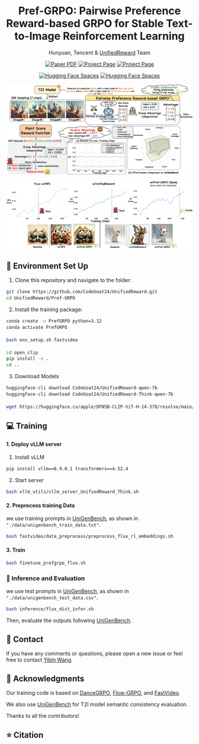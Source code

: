 <div align="center">
    <h1 align="center"> Pref-GRPO: Pairwise Preference Reward-based GRPO for Stable Text-to-Image Reinforcement Learning
    </h1>

Hunyuan, Tencent & [UnifiedReward](https://github.com/CodeGoat24/UnifiedReward) Team


<a href="">
<img src='https://img.shields.io/badge/arXiv-Pref GRPO-blue' alt='Paper PDF'></a>

<a href="https://codegoat24.github.io/UnifiedReward/Pref-GRPO">
<img src='https://img.shields.io/badge/Project-Website-orange' alt='Project Page'></a>
<a href="https://github.com/CodeGoat24/UniGenBench">
<img src='https://img.shields.io/badge/Benchmark-UniGenBench-green' alt='Project Page'></a>

[![Hugging Face Spaces](https://img.shields.io/badge/%F0%9F%A4%97%20Hugging%20Face-Model-yellow)](https://huggingface.co/CodeGoat24/FLUX.1-dev-PrefGRPO) [![Hugging Face Spaces](https://img.shields.io/badge/%F0%9F%A4%97%20Hugging%20Face-Leaderboard-yellow)](https://huggingface.co/spaces/CodeGoat24/UniGenBench_Leaderboard)

</div>

![pref_grpo_pipeline](/assets/pref_grpo_pipeline.png)



![pref_grpo_pipeline](/assets/pref_grpo_reward_hacking.png)



## 🔧 Environment Set Up
1. Clone this repository and navigate to the folder:
```bash
git clone https://github.com/CodeGoat24/UnifiedReward.git
cd UnifiedReward/Pref-GRPO
```

2. Install the training package:
```bash
conda create -n PrefGRPO python=3.12
conda activate PrefGRPO

bash env_setup.sh fastvideo

cd open_clip
pip install -e .
cd ..
```

3. Download Models
```bash
huggingface-cli download CodeGoat24/UnifiedReward-qwen-7b
huggingface-cli download CodeGoat24/UnifiedReward-Think-qwen-7b

wget https://huggingface.co/apple/DFN5B-CLIP-ViT-H-14-378/resolve/main/open_clip_pytorch_model.bin
```
## 💻 Training

#### 1. Deploy vLLM server

1. Install vLLM
```bash
pip install vllm==0.9.0.1 transformers==4.52.4
```
2. Start server
```bash
bash vllm_utils/vllm_server_UnifiedReward_Think.sh  
```
#### 2. Preprocess training Data 
we use training prompts in [UniGenBench](https://github.com/CodeGoat24/UniGenBench), as shown in ```"./data/unigenbench_train_data.txt"```.

```bash
bash fastvideo/data_preprocess/preprocess_flux_rl_embeddings.sh
```


#### 3. Train
```bash
bash finetune_prefgrpo_flux.sh
```

### 🚀 Inference and Evaluation
we use test prompts in [UniGenBench](https://github.com/CodeGoat24/UniGenBench), as shown in ```"./data/unigenbench_test_data.csv"```.
```bash
bash inference/flux_dist_infer.sh
```

Then, evaluate the outputs following [UniGenBench](https://github.com/CodeGoat24/UniGenBench).


## 📧 Contact
If you have any comments or questions, please open a new issue or feel free to contact [Yibin Wang](https://codegoat24.github.io).


## 🤗 Acknowledgments
Our training code is based on [DanceGRPO](https://github.com/XueZeyue/DanceGRPO), [Flow-GRPO](https://github.com/yifan123/flow_grpo), and [FastVideo](https://github.com/hao-ai-lab/FastVideo).

We also use [UniGenBench](https://github.com/CodeGoat24/UniGenBench) for T2I model semantic consistency evaluation.

Thanks to all the contributors!


## ⭐ Citation
```bibtex

```
